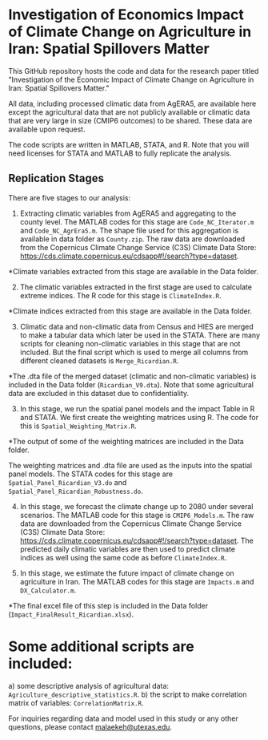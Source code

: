 # Investigation of Economics Impact of Climate Change on Agriculture in Iran: Spatial Spillovers Matter

This GitHub repository hosts the code and data for the research paper titled "Investigation of the Economic Impact of Climate Change on Agriculture in Iran: Spatial Spillovers Matter."

All data, including processed climatic data from AgERA5, are available here except the agricultural data that are not publicly available or climatic data that are very large in size (CMIP6 outcomes) to be shared. These data are available upon request. 

The code scripts are written in MATLAB, STATA, and R. Note that you will need licenses for STATA and MATLAB to fully replicate the analysis. 


## Replication Stages 

There are five stages to our analysis:

1. Extracting climatic variables from AgERA5 and aggregating to the county level. The MATLAB codes for this stage are `Code_NC_Iterator.m` and `Code_NC_AgrEra5.m`. The shape file used for this aggregation is available in data folder as `County.zip`. The raw data are downloaded from the Copernicus Climate Change Service (C3S) Climate Data Store: https://cds.climate.copernicus.eu/cdsapp#!/search?type=dataset. 

*Climate variables extracted from this stage are available in the Data folder. 

2.  The climatic variables extracted in the first stage are used to calculate extreme indices. The R code for this stage is `ClimateIndex.R`. 

*Climate indices extracted from this stage are available in the Data folder.

3. Climatic data and non-climatic data from Census and HIES are merged to make a tabular data which later be used in the STATA. There are many scripts for cleaning non-climatic variables in this stage that are not included. But the final script which is used to merge all columns from different cleaned datasets is `Merge_Ricardian.R`.

*The .dta file of the merged dataset (climatic and non-climatic variables) is included in the Data folder (`Ricardian_V9.dta`). Note that some agricultural data are excluded in this dataset due to confidentiality.

3. In this stage, we run the spatial panel models and the impact Table in R and STATA. We first create the weighting matrices using R. The code for this is `Spatial_Weighting_Matrix.R`. 

*The output of some of the weighting matrices are included in the Data folder. 

The weighting matrices and .dta file are used as the inputs into the spatial panel models. The STATA codes for this stage are `Spatial_Panel_Ricardian_V3.do` and `Spatial_Panel_Ricardian_Robustness.do`.

4. In this stage, we forecast the climate change up to 2080 under several scenarios. The MATLAB code for this stage is `CMIP6_Models.m`. The raw data are downloaded from the Copernicus Climate Change Service (C3S) Climate Data Store: https://cds.climate.copernicus.eu/cdsapp#!/search?type=dataset. The predicted daily climatic variables are then used to predict climate indices as well using the same code as before `ClimateIndex.R`.

5. In this stage, we estimate the future impact of climate change on agriculture in Iran. The MATLAB codes for this stage are `Impacts.m` and `DX_Calculator.m`. 

*The final excel file of this step is included in the Data folder (`Impact_FinalResult_Ricardian.xlsx`).

# Some additional scripts are included:
a) some descriptive analysis of agricultural data: `Agriculture_descriptive_statistics.R`.
b) the script to make correlation matrix of variables: `CorrelationMatrix.R`.

For inquiries regarding data and model used in this study or any other questions, please contact malaekeh@utexas.edu. 
